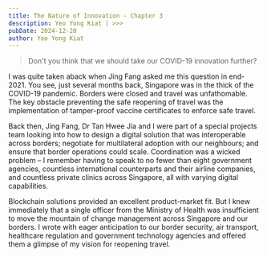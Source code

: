 ```yaml
---
title: The Nature of Innovation - Chapter 3
description: Yeo Yong Kiat | >>>
pubDate: 2024-12-20
author: Yeo Yong Kiat
---
```


> Don't you think that we should take our COVID-19 innovation further?

I was quite taken aback when Jing Fang asked me this question in end-2021. You see, just several months back, Singapore was in the thick of the COVID-19 pandemic. Borders were closed and travel was unfathomable. The key obstacle preventing the safe reopening of travel was the implementation of tamper-proof vaccine certificates to enforce safe travel.

Back then, Jing Fang, Dr Tan Hwee Jia and I were part of a special projects team looking into how to design a digital solution that was interoperable across borders; negotiate for multilateral adoption with our neighbours; and ensure that border operations could scale. Coordination was a wicked problem – I remember having to speak to no fewer than eight government agencies, countless international counterparts and their airline companies, and countless private clinics across Singapore, all with varying digital capabilities.

Blockchain solutions provided an excellent product-market fit. But I knew immediately that a single officer from the Ministry of Health was insufficient to move the mountain of change management across Singapore and our borders. I wrote with eager anticipation to our border security, air transport, healthcare regulation and government technology agencies and offered them a glimpse of my vision for reopening travel. 
